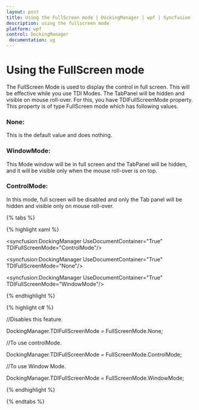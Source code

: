 ```yaml
---
layout: post
title: Using the FullScreen mode | DockingManager | wpf | Syncfusion
description: using the fullscreen mode
platform: wpf
control: DockingManager
 documentation: ug
---
```


# Using the FullScreen mode

The FullScreen Mode is used to display the control in full screen. This will be effective while you use TDI Modes. The TabPanel will be hidden and visible on mouse roll-over. For this, you have TDIFullScreenMode property. This property is of type FullScreen mode which has following values.

### None:

This is the default value and does nothing.

### WindowMode:

This Mode window will be in full screen and the TabPanel will be hidden, and it will be visible only when the mouse roll-over is on top.

### ControlMode:

In this mode, full screen will be disabled and only the Tab panel will be hidden and visible only on mouse roll-over.

{% tabs %}

{% highlight xaml %}

<!-- To use Control Mode-->

<syncfusion:DockingManager UseDocumentContainer="True" TDIFullScreenMode="ControlMode"/>

<!-- None disables this feature-->

<syncfusion:DockingManager UseDocumentContainer="True" TDIFullScreenMode="None"/>

<!-- To use Window Mode-->

<syncfusion:DockingManager UseDocumentContainer="True" TDIFullScreenMode="WindowMode"/>

{% endhighlight  %}

{% highlight c# %}

//Disables this feature.

DockingManager.TDIFullScreenMode = FullScreenMode.None;

//To use controlMode.

DockingManager.TDIFullScreenMode = FullScreenMode.ControlMode;

//To use Window Mode.

DockingManager.TDIFullScreenMode = FullScreenMode.WindowMode;

{% endhighlight  %}

{% endtabs %}